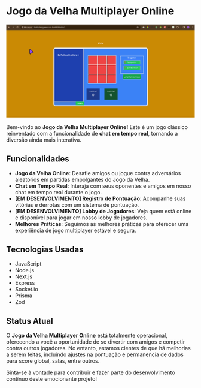 # Jogo da Velha Multiplayer Online
![HashGame_2.0](./images/hashgame_2.0.png)
<div style="max-width: 800px">
Bem-vindo ao <b>Jogo da Velha Multiplayer Online!</b> Este é um jogo clássico reinventado com a funcionalidade de <b>chat em tempo real</b>, tornando a diversão ainda mais interativa.

## Funcionalidades

- **Jogo da Velha Online**: Desafie amigos ou jogue contra adversários aleatórios em partidas empolgantes do Jogo da Velha.
- **Chat em Tempo Real**: Interaja com seus oponentes e amigos em nosso chat em tempo real durante o jogo.
- **[EM DESENVOLVIMENTO] Registro de Pontuação**: Acompanhe suas vitórias e derrotas com um sistema de pontuação.
- **[EM DESENVOLVIMENTO] Lobby de Jogadores**: Veja quem está online e disponível para jogar em nosso lobby de jogadores.
- **Melhores Práticas**: Seguimos as melhores práticas para oferecer uma experiência de jogo multiplayer estável e segura.

## Tecnologias Usadas

- JavaScript
- Node.js
- Next.js
- Express
- Socket.io
- Prisma
- Zod

## Status Atual

O **Jogo da Velha Multiplayer Online** está totalmente operacional, oferecendo a você a oportunidade de se divertir com amigos e competir contra outros jogadores. No entanto, estamos cientes de que há melhorias a serem feitas, incluindo ajustes na pontuação e permanencia de dados para score global, salas, entre outros.

Sinta-se à vontade para contribuir e fazer parte do desenvolvimento contínuo deste emocionante projeto!
</div>
